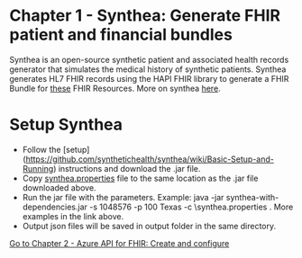 # Chapter 1 - Synthea: Generate FHIR patient and financial bundles

Synthea is an open-source synthetic patient and associated health records generator that simulates the medical history of synthetic patients.
Synthea generates HL7 FHIR records using the HAPI FHIR library to generate a FHIR Bundle for [these](https://github.com/synthetichealth/synthea/wiki/HL7-FHIR) FHIR Resources.
More on synthea [here](https://github.com/synthetichealth/synthea).

# Setup Synthea
* Follow the [setup] (https://github.com/synthetichealth/synthea/wiki/Basic-Setup-and-Running) instructions and download the .jar file.
* Copy [synthea.properties](./synthea.properties) file to the same location as the .jar file downloaded above.
* Run the jar file with the parameters. Example: java -jar synthea-with-dependencies.jar -s 1048576 -p 100 Texas -c <path>\synthea.properties . More examples in the link above.
* Output json files will be saved in output folder in the same directory.



[Go to Chapter 2 - Azure API for FHIR: Create and configure](../Chapter2/AzureAPI.md)
